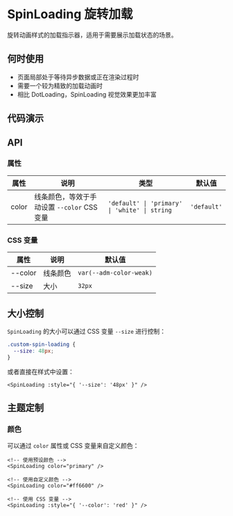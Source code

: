 # SpinLoading 旋转加载

旋转动画样式的加载指示器，适用于需要展示加载状态的场景。

## 何时使用

- 页面局部处于等待异步数据或正在渲染过程时
- 需要一个较为精致的加载动画时
- 相比 DotLoading，SpinLoading 视觉效果更加丰富

## 代码演示

<CodeDemo title="基础用法" src="./spin-loading/demos/demo1.vue" />

## API

### 属性

| 属性 | 说明 | 类型 | 默认值 |
| --- | --- | --- | --- |
| color | 线条颜色，等效于手动设置 `--color` CSS 变量 | `'default' \| 'primary' \| 'white' \| string` | `'default'` |

### CSS 变量

| 属性 | 说明 | 默认值 |
| --- | --- | --- |
| --color | 线条颜色 | `var(--adm-color-weak)` |
| --size | 大小 | `32px` |

## 大小控制

`SpinLoading` 的大小可以通过 CSS 变量 `--size` 进行控制：

```css
.custom-spin-loading {
  --size: 48px;
}
```

或者直接在样式中设置：

```vue
<SpinLoading :style="{ '--size': '48px' }" />
```

## 主题定制

### 颜色

可以通过 `color` 属性或 CSS 变量来自定义颜色：

```vue
<!-- 使用预设颜色 -->
<SpinLoading color="primary" />

<!-- 使用自定义颜色 -->
<SpinLoading color="#ff6600" />

<!-- 使用 CSS 变量 -->
<SpinLoading :style="{ '--color': 'red' }" />
```